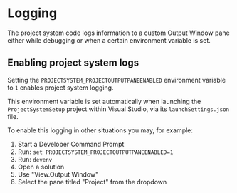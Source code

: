# Logging

The project system code logs information to a custom Output Window pane either
while debugging or when a certain environment variable is set.

## Enabling project system logs

Setting the `PROJECTSYSTEM_PROJECTOUTPUTPANEENABLED` environment variable to
`1` enables project system logging.

This environment variable is set automatically when launching the
`ProjectSystemSetup` project within Visual Studio, via its
`launchSettings.json` file.

To enable this logging in other situations you may, for example:

1. Start a Developer Command Prompt
2. Run: `set PROJECTSYSTEM_PROJECTOUTPUTPANEENABLED=1`
3. Run: `devenv`
4. Open a solution
5. Use "View.Output Window"
6. Select the pane titled "Project" from the dropdown
